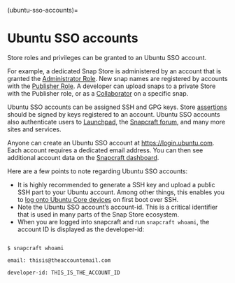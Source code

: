 (ubuntu-sso-accounts)=
# Ubuntu SSO accounts

Store roles and privileges can be granted to an Ubuntu SSO account.

For example, a dedicated Snap Store is administered by an account that is granted the [Administrator Role](https://ubuntu.com/core/services/guide/administrator-role). New snap names are registered by accounts with the [Publisher Role](https://ubuntu.com/core/services/guide/publisher-role). A developer can upload snaps to a private Store with the Publisher role, or as a [Collaborator](https://ubuntu.com/core/services/guide/collaborator-role) on a specific snap.

Ubuntu SSO accounts can be assigned SSH and GPG keys. Store [assertions](https://snapcraft.io/docs/assertions) should be signed by keys registered to an account. Ubuntu SSO accounts also authenticate users to [Launchpad](https://launchpad.net), the [Snapcraft forum](https://forum.snapcraft.io), and many more sites and services.

Anyone can create an Ubuntu SSO account at https://login.ubuntu.com. Each account requires a dedicated email address. You can then see additional account data on the [Snapcraft dashboard](https://dashboard.snapcraft.io/dev/account/).

Here are a few points to note regarding Ubuntu SSO accounts:

* It is highly recommended to generate a SSH key and upload a public SSH part to your Ubuntu account. Among other things, this enables you to [log onto Ubuntu Core devices](https://ubuntu.com/core/docs/system-user) on first boot over SSH.
* Note the Ubuntu SSO account’s account-id. This is a critical identifier that is used in many parts of the Snap Store ecosystem.
* When you are logged into snapcraft and run `snapcraft whoami`, the account ID is displayed as the developer-id:

```

$ snapcraft whoami

email: thisis@theaccountemail.com

developer-id: THIS_IS_THE_ACCOUNT_ID

```
